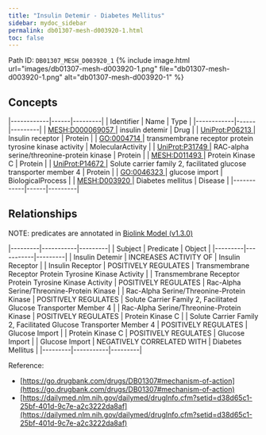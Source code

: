 ```yaml
---
title: "Insulin Detemir - Diabetes Mellitus"
sidebar: mydoc_sidebar
permalink: db01307-mesh-d003920-1.html
toc: false 
---
```



Path ID: `DB01307_MESH_D003920_1`
{% include image.html url="images/db01307-mesh-d003920-1.png" file="db01307-mesh-d003920-1.png" alt="db01307-mesh-d003920-1" %}

## Concepts

|------------|------|---------|
| Identifier | Name | Type    |
|------------|------|---------|
| <a href="https://identifiers.org/MESH:D000069057">MESH:D000069057 </a> | insulin detemir | Drug |
| <a href="https://identifiers.org/UniProt:P06213">UniProt:P06213 </a> | Insulin receptor | Protein |
| <a href="https://identifiers.org/GO:0004714">GO:0004714 </a> | transmembrane receptor protein tyrosine kinase activity | MolecularActivity |
| <a href="https://identifiers.org/UniProt:P31749">UniProt:P31749 </a> | RAC-alpha serine/threonine-protein kinase | Protein |
| <a href="https://identifiers.org/MESH:D011493">MESH:D011493 </a> | Protein Kinase C | Protein |
| <a href="https://identifiers.org/UniProt:P14672">UniProt:P14672 </a> | Solute carrier family 2, facilitated glucose transporter member 4 | Protein |
| <a href="https://identifiers.org/GO:0046323">GO:0046323 </a> | glucose import | BiologicalProcess |
| <a href="https://identifiers.org/MESH:D003920">MESH:D003920 </a> | Diabetes mellitus | Disease |
|------------|------|---------|

## Relationships


NOTE: predicates are annotated in <a href="https://github.com/biolink/biolink-model/releases/tag/v1.3.0">Biolink Model (v1.3.0)</a>

|---------|-----------|---------|
| Subject | Predicate | Object  |
|---------|-----------|---------|
| Insulin Detemir | INCREASES ACTIVITY OF | Insulin Receptor |
| Insulin Receptor | POSITIVELY REGULATES | Transmembrane Receptor Protein Tyrosine Kinase Activity |
| Transmembrane Receptor Protein Tyrosine Kinase Activity | POSITIVELY REGULATES | Rac-Alpha Serine/Threonine-Protein Kinase |
| Rac-Alpha Serine/Threonine-Protein Kinase | POSITIVELY REGULATES | Solute Carrier Family 2, Facilitated Glucose Transporter Member 4 |
| Rac-Alpha Serine/Threonine-Protein Kinase | POSITIVELY REGULATES | Protein Kinase C |
| Solute Carrier Family 2, Facilitated Glucose Transporter Member 4 | POSITIVELY REGULATES | Glucose Import |
| Protein Kinase C | POSITIVELY REGULATES | Glucose Import |
| Glucose Import | NEGATIVELY CORRELATED WITH | Diabetes Mellitus |
|---------|-----------|---------|

Reference: 
  - [https://go.drugbank.com/drugs/DB01307#mechanism-of-action](https://go.drugbank.com/drugs/DB01307#mechanism-of-action)
  - [https://dailymed.nlm.nih.gov/dailymed/drugInfo.cfm?setid=d38d65c1-25bf-401d-9c7e-a2c3222da8af](https://dailymed.nlm.nih.gov/dailymed/drugInfo.cfm?setid=d38d65c1-25bf-401d-9c7e-a2c3222da8af)
